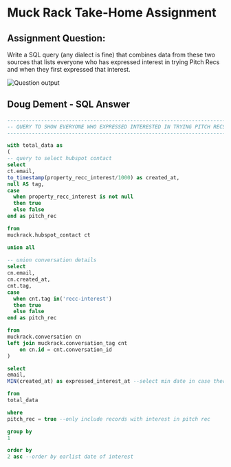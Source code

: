 # Muck Rack Take-Home Assignment

## Assignment Question:
Write a SQL query (any dialect is fine) that combines data from these two sources that lists everyone who has expressed interest in trying Pitch Recs and when they first expressed that interest.

![Question output](https://muckrack.s3.us-west-2.amazonaws.com/result.png)


## Doug Dement - SQL Answer

```SQL
------------------------------------------------------------------------
-- QUERY TO SHOW EVERYONE WHO EXPRESSED INTERESTED IN TRYING PITCH RECS
------------------------------------------------------------------------

with total_data as
(
-- query to select hubspot contact 
select
ct.email,
to_timestamp(property_recc_interest/1000) as created_at,
null AS tag,
case
  when property_recc_interest is not null
  then true
  else false
end as pitch_rec

from
muckrack.hubspot_contact ct

union all
	
-- union conversation details
select
cn.email,
cn.created_at,
cnt.tag,
case
  when cnt.tag in('recc-interest')
  then true
  else false
end as pitch_rec

from
muckrack.conversation cn
left join muckrack.conversation_tag cnt
	on cn.id = cnt.conversation_id
)

select
email,
MIN(created_at) as expressed_interest_at --select min date in case there are duplicate pitch recs by email

from
total_data

where
pitch_rec = true --only include records with interest in pitch rec

group by
1

order by
2 asc --order by earlist date of interest
```





